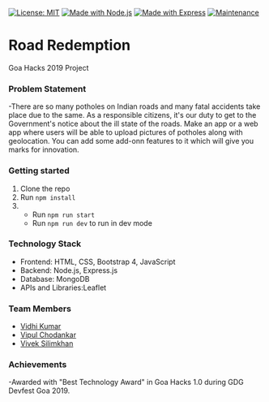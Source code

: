 [![License: MIT](https://img.shields.io/badge/License%3A-%20MIT-red)](https://opensource.org/licenses/MIT) 
[![Made with Node.js](https://img.shields.io/badge/Made%20with-Node.js-green)](https://nodejs.org/en/) 
[![Made with Express](https://img.shields.io/badge/Made%20with-Express-lightgrey)](https://expressjs.com/) 
[![Maintenance](https://img.shields.io/badge/Maintained%3F-yes-green.svg)](https://github.com/vipulchodankar/road-redemption/graphs/commit-activity)

# Road Redemption
Goa Hacks 2019 Project
### Problem Statement
-There are so many potholes on Indian roads and many fatal accidents take place due to the same.
 As a responsible citizens, it's our duty to get to the Government's notice about the ill state of the roads. 
 Make an app or a web app where users will be able to upload pictures of potholes along with geolocation.
 You can add some add-onn features to it which will give you marks for innovation.
### Getting started
1. Clone the repo
2. Run `npm install`
3.  - Run `npm run start`
    - Run `npm run dev` to run in dev mode

### Technology Stack
- Frontend: HTML, CSS, Bootstrap 4, JavaScript
- Backend: Node.js, Express.js
- Database: MongoDB
- APIs and Libraries:Leaflet 

### Team Members
- [Vidhi Kumar](http://github.com/vidhi-kumar)
- [Vipul Chodankar](http://github.com/vipulchodankar)
- [Vivek Silimkhan ](http://github.com/viveksil)

### Achievements
-Awarded with "Best Technology Award" in Goa Hacks 1.0 during GDG Devfest Goa 2019.


